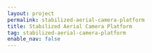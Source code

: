 ```yaml
---
layout: project
permalink: stabilized-aerial-camera-platform
title: Stabilized Aerial Camera Platform
tag: stabilized-aerial-camera-platform
enable_nav: false
---
```

    